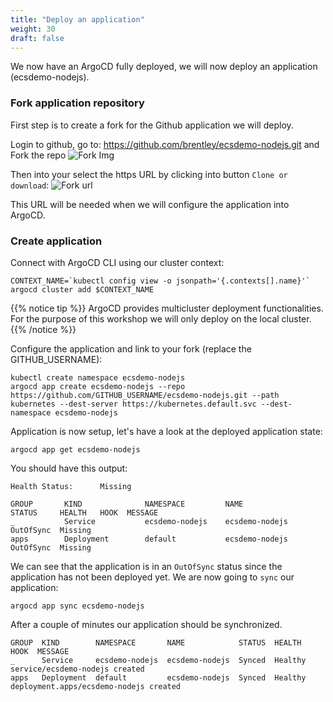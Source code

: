 ```yaml
---
title: "Deploy an application"
weight: 30
draft: false
---
```


We now have an ArgoCD fully deployed, we will now deploy an application (ecsdemo-nodejs).

### Fork application repository
First step is to create a fork for the Github application we will deploy.

Login to github, go to: https://github.com/brentley/ecsdemo-nodejs.git and Fork the repo
![Fork Img](/images/argocd/fork_app_repo.jpg)

Then into your select the https URL by clicking into button `Clone or download`:
![Fork url](/images/argocd/fork_url.jpg)

This URL will be needed when we will configure the application into ArgoCD.

### Create application

Connect with ArgoCD CLI using our cluster context:
```
CONTEXT_NAME=`kubectl config view -o jsonpath='{.contexts[].name}'`
argocd cluster add $CONTEXT_NAME
```

{{% notice tip %}}
ArgoCD provides multicluster deployment functionalities. For the purpose of this workshop we will only deploy on the local cluster.
{{% /notice %}}

Configure the application and link to your fork (replace the GITHUB_USERNAME):
```
kubectl create namespace ecsdemo-nodejs
argocd app create ecsdemo-nodejs --repo https://github.com/GITHUB_USERNAME/ecsdemo-nodejs.git --path kubernetes --dest-server https://kubernetes.default.svc --dest-namespace ecsdemo-nodejs
```

Application is now setup, let's have a look at the deployed application state:
```
argocd app get ecsdemo-nodejs
```

You should have this output:
```
Health Status:      Missing

GROUP       KIND              NAMESPACE         NAME              STATUS     HEALTH   HOOK  MESSAGE
_           Service           ecsdemo-nodejs    ecsdemo-nodejs    OutOfSync  Missing        
apps        Deployment        default           ecsdemo-nodejs    OutOfSync  Missing        
```

We can see that the application is in an `OutOfSync` status since the application has not been deployed yet. 
We are now going to `sync` our application:
```
argocd app sync ecsdemo-nodejs
```

After a couple of minutes our application should be synchronized.
```
GROUP  KIND        NAMESPACE       NAME            STATUS  HEALTH   HOOK  MESSAGE
_      Service     ecsdemo-nodejs  ecsdemo-nodejs  Synced  Healthy        service/ecsdemo-nodejs created
apps   Deployment  default         ecsdemo-nodejs  Synced  Healthy        deployment.apps/ecsdemo-nodejs created
```


